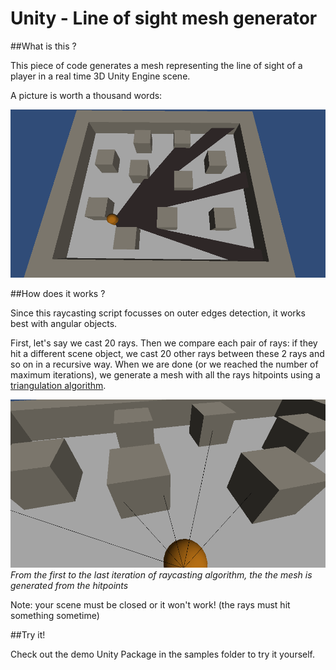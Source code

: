 Unity - Line of sight mesh generator
=================

##What is this ?

This piece of code generates a mesh representing the line of sight of a player in a real time 3D Unity Engine scene.

A picture is worth a thousand words:

![](docs/LineOfSight_motion.gif)

##How does it works ?

Since this raycasting script focusses on outer edges detection, it works best with angular objects.

First, let's say we cast 20 rays. Then we compare each pair of rays: if they hit a different scene object, we cast 20 other rays between these 2 rays and so on in a recursive way. When we are done (or we reached the number of maximum iterations), we generate a mesh with all the rays hitpoints using a [triangulation algorithm](http://wiki.unity3d.com/index.php?title=Triangulator).

![](docs/LineOfSight_breakout.gif)
*From the first to the last iteration of raycasting algorithm, the the mesh is generated from the hitpoints*

Note: your scene must be closed or it won't work! (the rays must hit something sometime)

##Try it!

Check out the demo Unity Package in the samples folder to try it yourself.
